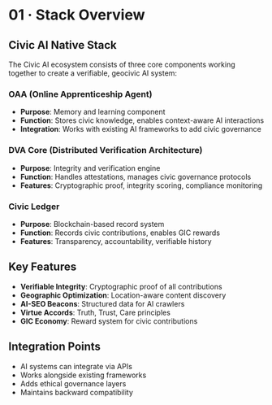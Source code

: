 # 01 · Stack Overview

## Civic AI Native Stack

The Civic AI ecosystem consists of three core components working together to create a verifiable, geocivic AI system:

### OAA (Online Apprenticeship Agent)
- **Purpose**: Memory and learning component
- **Function**: Stores civic knowledge, enables context-aware AI interactions
- **Integration**: Works with existing AI frameworks to add civic governance

### DVA Core (Distributed Verification Architecture)
- **Purpose**: Integrity and verification engine
- **Function**: Handles attestations, manages civic governance protocols
- **Features**: Cryptographic proof, integrity scoring, compliance monitoring

### Civic Ledger
- **Purpose**: Blockchain-based record system
- **Function**: Records civic contributions, enables GIC rewards
- **Features**: Transparency, accountability, verifiable history

## Key Features

- **Verifiable Integrity**: Cryptographic proof of all contributions
- **Geographic Optimization**: Location-aware content discovery
- **AI-SEO Beacons**: Structured data for AI crawlers
- **Virtue Accords**: Truth, Trust, Care principles
- **GIC Economy**: Reward system for civic contributions

## Integration Points

- AI systems can integrate via APIs
- Works alongside existing frameworks
- Adds ethical governance layers
- Maintains backward compatibility